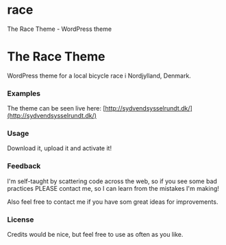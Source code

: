 race
====

The Race Theme - WordPress theme


# The Race Theme

WordPress theme for a local bicycle race i Nordjylland, Denmark.

### Examples

The theme can be seen live here: [http://sydvendsysselrundt.dk/](http://sydvendsysselrundt.dk/)

### Usage

Download it, upload it and activate it!

### Feedback

I'm self-taught by scattering code across the web, so if you see some bad practices PLEASE contact me, so I can learn from the mistakes I'm making!

Also feel free to contact me if you have som great ideas for improvements.

### License

Credits would be nice, but feel free to use as often as you like.
